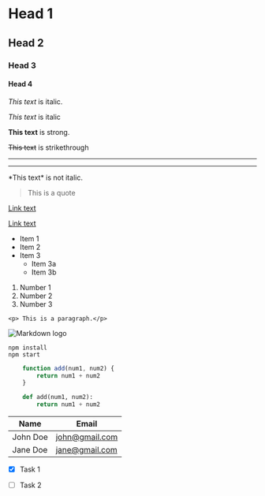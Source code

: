 <!-- What is markdown 
Markdown - lightweight markup language.
Can be converted into HTML/XML. 

AutoOpen Markdown preview VS Code plugin-->



<!-- Headings -->

# Head 1 
## Head 2
### Head 3
#### Head 4

<!-- Italics -->

*This text* is italic.

_This text_ is italic

<!-- Strong -->

**This text** is strong.


<!-- Strikethrough -->

~~This text~~ is strikethrough

<!-- Horizontal rule -->

--- 
___

<!-- Using special characters -->

\*This text\* is not italic.

<!-- Blockquotes -->

> This is a quote

<!-- Link -->

[Link text](http://domain.example)

[Link text](http://domain.example "Title of link")

<!-- Unordered list -->

* Item 1
* Item 2
* Item 3
    * Item 3a
    * Item 3b

<!-- Ordered list-->

1. Number 1
1. Number 2
1. Number 3

<!-- Inline code block -->

`<p> This is a paragraph.</p>`

<!-- Image -->

![Markdown logo](https://markdown-here.com/img/icon256.png)



<!-- GitHub Markdown -->


<!-- Code block -->

```
npm install
npm start
```

```javascript
    function add(num1, num2) {
        return num1 + num2
    }
```

```python
    def add(num1, num2):
        return num1 + num2
```
<!-- Tables -->

| Name | Email |
|------| ------|
|John Doe|john@gmail.com |
|Jane Doe|jane@gmail.com |

<!-- Task list -->

* [x] Task 1
* [ ] Task 2

